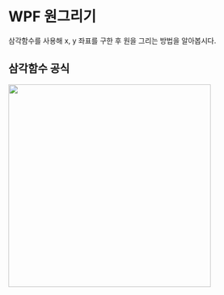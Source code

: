 # WPF 원그리기

삼각함수를 사용해 x, y 좌표를 구한 후 원을 그리는 방법을 알아봅시다.

## 삼각함수 공식
<img src="https://user-images.githubusercontent.com/68521148/145052389-3be1a797-2a81-4819-8051-2e6075971f2e.png" width="400" height="400"></img>

